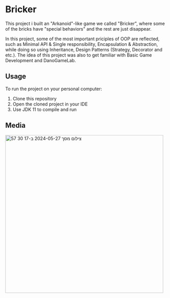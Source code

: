# Bricker
This project i built an "Arkanoid"-like game we called "Bricker", where some of the bricks have "special behaviors" and the rest are just disappear.

In this project, some of the most important priciples of OOP are reflected, such as Minimal API & Single responsibility, Encapsulation & Abstraction, while doing so using Inheritance, Design Patterns (Strategy, Decorator and etc.).
The idea of this project was also to get familiar with Basic Game Development and DanoGameLab.

## Usage
To run the project on your personal computer:
  1. Clone this repository
  2. Open the cloned project in your IDE
  3. Use JDK 11 to compile and run

## Media
<img width="496" alt="צילום מסך 2024-05-27 ב-17 30 57" src="https://github.com/asafko8/Introduction-to-OOP/assets/170875677/1d9b3dbd-4612-475d-b1a6-e7ff8cd0ccf7">
